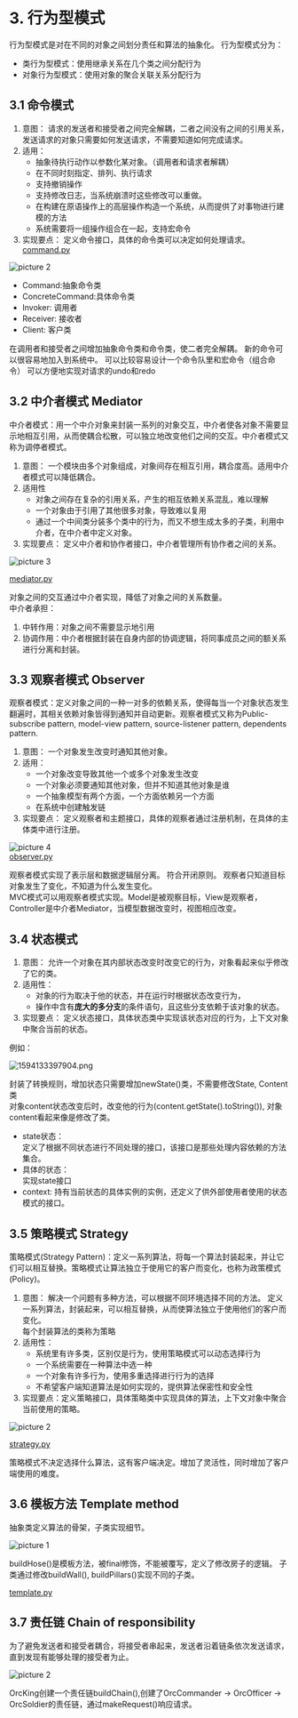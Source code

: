 # 3. 行为型模式
行为型模式是对在不同的对象之间划分责任和算法的抽象化。
行为型模式分为：
- 类行为型模式：使用继承关系在几个类之间分配行为
- 对象行为型模式：使用对象的聚合关联关系分配行为

## 3.1 命令模式
1. 意图：
请求的发送者和接受者之间完全解耦，二者之间没有之间的引用关系，发送请求的对象只需要如何发送请求，不需要知道如何完成请求。
2. 适用：
    - 抽象待执行动作以参数化某对象。（调用者和请求者解耦）
    - 在不同时刻指定、排列、执行请求
    - 支持撤销操作
    - 支持修改日志，当系统崩溃时这些修改可以重做。
    - 在构建在原语操作上的高层操作构造一个系统，从而提供了对事物进行建模的方法
    - 系统需要将一组操作组合在一起，支持宏命令
3. 实现要点：
定义命令接口，具体的命令类可以决定如何处理请求。  
[command.py](./src/command.py)

![picture 2](img/1594531803584.png)  
- Command:抽象命令类  
- ConcreteCommand:具体命令类
- Invoker: 调用者
- Receiver: 接收者
- Client: 客户类

在调用者和接受者之间增加抽象命令类和命令类，使二者完全解耦。
新的命令可以很容易地加入到系统中。
可以比较容易设计一个命令队里和宏命令（组合命令）
可以方便地实现对请求的undo和redo

## 3.2 中介者模式 Mediator
中介者模式：用一个中介对象来封装一系列的对象交互，中介者使各对象不需要显示地相互引用，从而使耦合松散，可以独立地改变他们之间的交互。中介者模式又称为调停者模式。
1. 意图：
一个模块由多个对象组成，对象间存在相互引用，耦合度高。适用中介者模式可以降低耦合。
2. 适用性
    - 对象之间存在复杂的引用关系，产生的相互依赖关系混乱，难以理解
    - 一个对象由于引用了其他很多对象，导致难以复用
    - 通过一个中间类分装多个类中的行为，而又不想生成太多的子类，利用中介者，在中介者中定义对象。
3. 实现要点：
定义中介者和协作者接口，中介者管理所有协作者之间的关系。

![picture 3](img/1594536722741.png)  

[mediator.py](./src/mediator.py)

对象之间的交互通过中介者实现，降低了对象之间的关系数量。  
中介者承担：
1. 中转作用：对象之间不需要显示地引用
2. 协调作用：中介者根据封装在自身内部的协调逻辑，将同事成员之间的额关系进行分离和封装。

## 3.3 观察者模式 Observer
观察者模式：定义对象之间的一种一对多的依赖关系，使得每当一个对象状态发生翻遍时，其相关依赖对象皆得到通知并自动更新。观察者模式又称为Public-subscribe pattern, model-view pattern, source-listener pattern, dependents pattern.

1. 意图：
一个对象发生改变时通知其他对象。
2. 适用：
    - 一个对象改变导致其他一个或多个对象发生改变
    - 一个对象必须要通知其他对象，但并不知道其他对象是谁
    - 一个抽象模型有两个方面，一个方面依赖另一个方面
    - 在系统中创建触发链
3. 实现要点：
定义观察者和主题接口，具体的观察者通过注册机制，在具体的主体类中进行注册。

![picture 4](img/1594541102739.png)  
[observer.py](./observer.py)

观察者模式实现了表示层和数据逻辑层分离。
符合开闭原则。
观察者只知道目标对象发生了变化，不知道为什么发生变化。  
MVC模式可以用观察者模式实现。Model是被观察目标，View是观察者，Controller是中介者Mediator，当模型数据改变时，视图相应改变。

## 3.4 状态模式
1. 意图：
允许一个对象在其内部状态改变时改变它的行为，对象看起来似乎修改了它的类。
2. 适用性：
    - 对象的行为取决于他的状态，并在运行时根据状态改变行为，
    - 操作中含有**庞大的多分支**的条件语句，且这些分支依赖于该对象的状态。
3. 实现要点：
定义状态接口，具体状态类中实现该状态对应的行为，上下文对象中聚合当前的状态。

例如：

![1594133397904.png](img\1594133397904.png)


封装了转换规则，增加状态只需要增加newState()类，不需要修改State, Content类  
对象content状态改变后时，改变他的行为(content.getState().toString()), 对象content看起来像是修改了类。

- state状态：  
定义了根据不同状态进行不同处理的接口，该接口是那些处理内容依赖的方法集合。
- 具体的状态：  
实现state接口
- context:
持有当前状态的具体实例的实例，还定义了供外部使用者使用的状态模式的接口。

## 3.5 策略模式 Strategy

策略模式(Strategy Pattern)：定义一系列算法，将每一个算法封装起来，并让它们可以相互替换。策略模式让算法独立于使用它的客户而变化，也称为政策模式(Policy)。

1. 意图：
解决一个问题有多种方法，可以根据不同环境选择不同的方法。
定义一系列算法，封装起来，可以相互替换，从而使算法独立于使用他们的客户而变化。  
每个封装算法的类称为策略
2. 适用性：
    - 系统里有许多类，区别仅是行为，使用策略模式可以动态选择行为
    - 一个系统需要在一种算法中选一种
    - 一个对象有许多行为，使用多重选择进行行为的选择
    - 不希望客户端知道算法是如何实现的，提供算法保密性和安全性
3. 实现要点：定义策略接口，具体策略类中实现具体的算法，上下文对象中聚合当前使用的策略。

![picture 2](img/1594650837924.png)  

[strategy.py](./src/strategy.py)

策略模式不决定选择什么算法，这有客户端决定。增加了灵活性，同时增加了客户端使用的难度。

## 3.6 模板方法 Template method

抽象类定义算法的骨架，子类实现细节。

![picture 1](img/1594693026899.png)  

buildHose()是模板方法，被final修饰，不能被覆写，定义了修改房子的逻辑。
子类通过修改buildWall(), buildPillars()实现不同的子类。

[template.py](./src/template.py)
## 3.7 责任链 Chain of responsibility

为了避免发送者和接受者耦合，将接受者串起来，发送者沿着链条依次发送请求，直到发现有能够处理的接受者为止。

![picture 2](img/1594694014403.png)  

OrcKing创建一个责任链buildChain(),创建了OrcCommander -> OrcOfficer -> OrcSoldier的责任链，通过makeRequest()响应请求。


